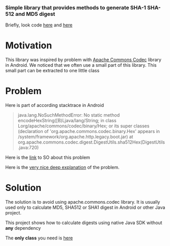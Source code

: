 ### Simple library that provides methods to generate SHA-1 SHA-512 and MD5 digest

Briefly, look code [here](https://github.com/allpaykz/digest-utils/blob/master/src/main/java/SecurityUtils.java) and [here](https://github.com/allpaykz/digest-utils/blob/master/src/test/java/SecurityUtilsTest.java)

# Motivation

This library was inspired by problem with [Apache Commons Codec](https://commons.apache.org/proper/commons-codec/) library in Android. We noticed that we often use a small part of this library. This small part can be extracted to one little class

# Problem

Here is part of according stacktrace in Android

>java.lang.NoSuchMethodError: No static method encodeHexString([B)Ljava/lang/String; in class Lorg/apache/commons/codec/binary/Hex; or its super classes (declaration of 'org.apache.commons.codec.binary.Hex' appears in /system/framework/org.apache.http.legacy.boot.jar)
                                                                       at org.apache.commons.codec.digest.DigestUtils.sha512Hex(DigestUtils.java:720)

Here is the [link](https://stackoverflow.com/questions/9126567/method-not-found-using-digestutils-in-android) to SO about this problem

Here is the [very nice deep explanation](https://stackoverflow.com/a/29833101/1845894) of the problem.

# Solution

The solution is to avoid using apache.commons.codec library. It is usually used only to calculate MD5, SHA512 or SHA1 digest in Android or other Java project.
 
This project shows how to calculate digests using native Java SDK without **any** dependency

The **only class** you need is [here](https://github.com/allpaykz/digest-utils/blob/master/src/main/java/SecurityUtils.java)
